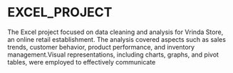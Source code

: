# EXCEL_PROJECT
The Excel project focused on data cleaning and analysis for Vrinda Store, an online retail establishment. The analysis covered aspects such as sales trends, customer behavior, product performance, and inventory management.Visual representations, including charts, graphs, and pivot tables, were employed to effectively communicate
